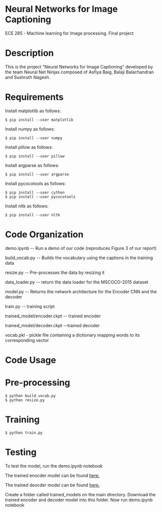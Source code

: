 # Neural Networks for Image Captioning

ECE 285 - Machine learning for Image processing. Final project

Description
===========
This is the project "Neural Networks for Image Captioning" developed by the team Neural Net Ninjas composed of Asfiya Baig, Balaji Balachandran and Sushruth Nagesh. 

Requirements
============

Install matplotlib as follows: 

    $ pip install --user matplotlib
    
Install numpy as follows: 

    $ pip install --user numpy
    
Install pillow as follows: 

    $ pip install --user pillow
    
Install argparse as follows: 

    $ pip install --user argparse

Install pycocotools as follows:

    $ pip install --user cython 
    $ pip install --user pycocotools
    
Install nltk as follows:

    $ pip install --user nltk
    
    
Code Organization
=================
demo.ipynb -- Run a demo of our code (reproduces Figure 3 of our report)

build_vocab.py -- Builds the vocabulary using the captions in the training data

resize.py -- Pre-processes the data by resizing it

data_loader.py -- return the data loader for the MSCOCO-2015 dataset

model.py -- Returns the network architecture for the Encoder CNN and the decoder

train.py -- training script

trained_model/encoder.ckpt -- trained encoder 

trained_model/decoder.ckpt --trained decoder

vocab.pkl - pickle file containing a dictionary mapping words to its corresponding vector


Code Usage
===========

Pre-processing
===============

    $ python build_vocab.py
    $ python resize.py

Training
========

    $ python train.py
    
Testing
========

To test the model, run the demo.ipynb notebook

The trained enocder model can be found [here.](https://drive.google.com/open?id=1fKe_CT5P-nJbyuOeD4Cl22YzJV2tK2et)

The trained deocder model can be found [here.](https://drive.google.com/open?id=1yM34FfMRhF8RXHXqIUUqYMCrtsfKMLv1)

Create a folder called trained_models on the main directory. Download the trained encoder and decoder model into this folder. Now run demo.ipynb notebook 
